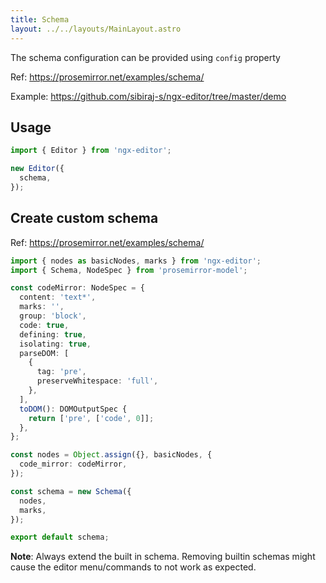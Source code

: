 ```yaml
---
title: Schema
layout: ../../layouts/MainLayout.astro
---
```


The schema configuration can be provided using `config` property

Ref: https://prosemirror.net/examples/schema/

Example: https://github.com/sibiraj-s/ngx-editor/tree/master/demo

## Usage

```ts
import { Editor } from 'ngx-editor';

new Editor({
  schema,
});
```

## Create custom schema

Ref: https://prosemirror.net/examples/schema/

```ts
import { nodes as basicNodes, marks } from 'ngx-editor';
import { Schema, NodeSpec } from 'prosemirror-model';

const codeMirror: NodeSpec = {
  content: 'text*',
  marks: '',
  group: 'block',
  code: true,
  defining: true,
  isolating: true,
  parseDOM: [
    {
      tag: 'pre',
      preserveWhitespace: 'full',
    },
  ],
  toDOM(): DOMOutputSpec {
    return ['pre', ['code', 0]];
  },
};

const nodes = Object.assign({}, basicNodes, {
  code_mirror: codeMirror,
});

const schema = new Schema({
  nodes,
  marks,
});

export default schema;
```

**Note**: Always extend the built in schema. Removing builtin schemas might cause the editor menu/commands to not work as expected.
